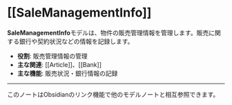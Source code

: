 # [[SaleManagementInfo]]

**SaleManagementInfo**モデルは、物件の販売管理情報を管理します。販売に関する銀行や契約状況などの情報を記録します。

- **役割**: 販売管理情報の管理
- **主な関連**: [[Article]]、[[Bank]]
- **主な機能**: 販売状況・銀行情報の記録

---

このノートはObsidianのリンク機能で他のモデルノートと相互参照できます。 